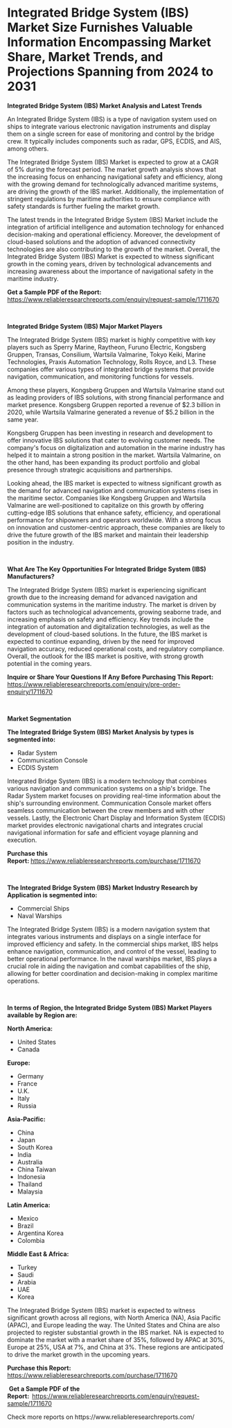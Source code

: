 <p><h1>Integrated Bridge System (IBS) Market Size Furnishes Valuable Information Encompassing Market Share, Market Trends, and Projections Spanning from 2024 to 2031</h1></p><p><strong>Integrated Bridge System (IBS) Market Analysis and Latest Trends</strong></p>
<p><p>An Integrated Bridge System (IBS) is a type of navigation system used on ships to integrate various electronic navigation instruments and display them on a single screen for ease of monitoring and control by the bridge crew. It typically includes components such as radar, GPS, ECDIS, and AIS, among others.</p><p>The Integrated Bridge System (IBS) Market is expected to grow at a CAGR of 5% during the forecast period. The market growth analysis shows that the increasing focus on enhancing navigational safety and efficiency, along with the growing demand for technologically advanced maritime systems, are driving the growth of the IBS market. Additionally, the implementation of stringent regulations by maritime authorities to ensure compliance with safety standards is further fueling the market growth.</p><p>The latest trends in the Integrated Bridge System (IBS) Market include the integration of artificial intelligence and automation technology for enhanced decision-making and operational efficiency. Moreover, the development of cloud-based solutions and the adoption of advanced connectivity technologies are also contributing to the growth of the market. Overall, the Integrated Bridge System (IBS) Market is expected to witness significant growth in the coming years, driven by technological advancements and increasing awareness about the importance of navigational safety in the maritime industry.</p></p>
<p><strong>Get a Sample PDF of the Report:&nbsp;</strong> <a href="https://www.reliableresearchreports.com/enquiry/request-sample/1711670">https://www.reliableresearchreports.com/enquiry/request-sample/1711670</a></p>
<p>&nbsp;</p>
<p><strong>Integrated Bridge System (IBS) Major Market Players</strong></p>
<p><p>The Integrated Bridge System (IBS) market is highly competitive with key players such as Sperry Marine, Raytheon, Furuno Electric, Kongsberg Gruppen, Transas, Consilium, Wartsila Valmarine, Tokyo Keiki, Marine Technologies, Praxis Automation Technology, Rolls Royce, and L3. These companies offer various types of integrated bridge systems that provide navigation, communication, and monitoring functions for vessels.</p><p>Among these players, Kongsberg Gruppen and Wartsila Valmarine stand out as leading providers of IBS solutions, with strong financial performance and market presence. Kongsberg Gruppen reported a revenue of $2.3 billion in 2020, while Wartsila Valmarine generated a revenue of $5.2 billion in the same year.</p><p>Kongsberg Gruppen has been investing in research and development to offer innovative IBS solutions that cater to evolving customer needs. The company's focus on digitalization and automation in the marine industry has helped it to maintain a strong position in the market. Wartsila Valmarine, on the other hand, has been expanding its product portfolio and global presence through strategic acquisitions and partnerships.</p><p>Looking ahead, the IBS market is expected to witness significant growth as the demand for advanced navigation and communication systems rises in the maritime sector. Companies like Kongsberg Gruppen and Wartsila Valmarine are well-positioned to capitalize on this growth by offering cutting-edge IBS solutions that enhance safety, efficiency, and operational performance for shipowners and operators worldwide. With a strong focus on innovation and customer-centric approach, these companies are likely to drive the future growth of the IBS market and maintain their leadership position in the industry.</p></p>
<p>&nbsp;</p>
<p><strong>What Are The Key Opportunities For Integrated Bridge System (IBS) Manufacturers?</strong></p>
<p><p>The Integrated Bridge System (IBS) market is experiencing significant growth due to the increasing demand for advanced navigation and communication systems in the maritime industry. The market is driven by factors such as technological advancements, growing seaborne trade, and increasing emphasis on safety and efficiency. Key trends include the integration of automation and digitalization technologies, as well as the development of cloud-based solutions. In the future, the IBS market is expected to continue expanding, driven by the need for improved navigation accuracy, reduced operational costs, and regulatory compliance. Overall, the outlook for the IBS market is positive, with strong growth potential in the coming years.</p></p>
<p><strong>Inquire or Share Your Questions If Any Before Purchasing This Report:</strong> <a href="https://www.reliableresearchreports.com/enquiry/pre-order-enquiry/1711670">https://www.reliableresearchreports.com/enquiry/pre-order-enquiry/1711670</a></p>
<p>&nbsp;</p>
<p><strong>Market Segmentation</strong></p>
<p><strong>The Integrated Bridge System (IBS) Market Analysis by types is segmented into:</strong></p>
<p><ul><li>Radar System</li><li>Communication Console</li><li>ECDIS System</li></ul></p>
<p><p>Integrated Bridge System (IBS) is a modern technology that combines various navigation and communication systems on a ship's bridge. The Radar System market focuses on providing real-time information about the ship's surrounding environment. Communication Console market offers seamless communication between the crew members and with other vessels. Lastly, the Electronic Chart Display and Information System (ECDIS) market provides electronic navigational charts and integrates crucial navigational information for safe and efficient voyage planning and execution.</p></p>
<p><strong>Purchase this Report:&nbsp;</strong><a href="https://www.reliableresearchreports.com/purchase/1711670">https://www.reliableresearchreports.com/purchase/1711670</a></p>
<p>&nbsp;</p>
<p><strong>The Integrated Bridge System (IBS) Market Industry Research by Application is segmented into:</strong></p>
<p><ul><li>Commercial Ships</li><li>Naval Warships</li></ul></p>
<p><p>The Integrated Bridge System (IBS) is a modern navigation system that integrates various instruments and displays on a single interface for improved efficiency and safety. In the commercial ships market, IBS helps enhance navigation, communication, and control of the vessel, leading to better operational performance. In the naval warships market, IBS plays a crucial role in aiding the navigation and combat capabilities of the ship, allowing for better coordination and decision-making in complex maritime operations.</p></p>
<p>&nbsp;</p>
<p><strong>In terms of Region, the Integrated Bridge System (IBS) Market Players available by Region are:</strong></p>
<p>
    <p> <strong> North America: </strong>
        <ul>
            <li>United States</li>
            <li>Canada</li>
        </ul>
        </p> 
    <p> <strong> Europe: </strong>
        <ul>
            <li>Germany</li>
            <li>France</li>
            <li>U.K.</li>
            <li>Italy</li>
            <li>Russia</li>
        </ul>
        </p> 
    <p> <strong> Asia-Pacific: </strong>
        <ul>
            <li>China</li>
            <li>Japan</li>
            <li>South Korea</li>
            <li>India</li>
            <li>Australia</li>
            <li>China Taiwan</li>
            <li>Indonesia</li>
            <li>Thailand</li>
            <li>Malaysia</li>
        </ul>
        </p> 
    <p> <strong> Latin America: </strong>
        <ul>
            <li>Mexico</li>
            <li>Brazil</li>
            <li>Argentina Korea</li>
            <li>Colombia</li>
        </ul>
        </p> 
    <p> <strong> Middle East & Africa: </strong>
        <ul>
            <li>Turkey</li>
            <li>Saudi</li>
            <li>Arabia</li>
            <li>UAE</li>
            <li>Korea</li>
        </ul>
    </p>
    </p>
<p><p>The Integrated Bridge System (IBS) market is expected to witness significant growth across all regions, with North America (NA), Asia Pacific (APAC), and Europe leading the way. The United States and China are also projected to register substantial growth in the IBS market. NA is expected to dominate the market with a market share of 35%, followed by APAC at 30%, Europe at 25%, USA at 7%, and China at 3%. These regions are anticipated to drive the market growth in the upcoming years.</p></p>
<p><strong>Purchase this Report: </strong><a href="https://www.reliableresearchreports.com/purchase/1711670">https://www.reliableresearchreports.com/purchase/1711670</a></p>
<p>&nbsp;<strong>Get a Sample PDF of the Report:&nbsp;&nbsp;</strong><a href="https://www.reliableresearchreports.com/enquiry/request-sample/1711670">https://www.reliableresearchreports.com/enquiry/request-sample/1711670</a></p>
<p><strong></strong></p>
<p>Check more reports on https://www.reliableresearchreports.com/</p>